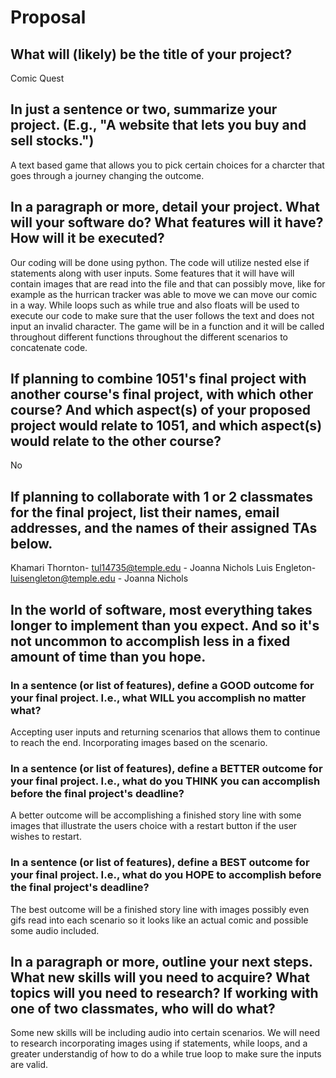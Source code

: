 # Proposal

## What will (likely) be the title of your project?

Comic Quest

## In just a sentence or two, summarize your project. (E.g., "A website that lets you buy and sell stocks.")

A text based game that allows you to pick certain choices for a charcter that goes through a journey changing the outcome.

## In a paragraph or more, detail your project. What will your software do? What features will it have? How will it be executed?

Our coding will be done using python. The code will utilize nested else if statements along with user inputs. Some features that it will have will contain images that are read into the file and that can possibly move, like for example as the hurrican tracker was able to move we can move our comic in a way. While loops such as while true and also floats will be used to execute our code to make sure that the user follows the text and does not input an invalid character. The game will be in a function and it will be called throughout different functions throughout the different scenarios to concatenate code. 

## If planning to combine 1051's final project with another course's final project, with which other course? And which aspect(s) of your proposed project would relate to 1051, and which aspect(s) would relate to the other course?

No

## If planning to collaborate with 1 or 2 classmates for the final project, list their names, email addresses, and the names of their assigned TAs below.

Khamari Thornton- tul14735@temple.edu - Joanna Nichols
Luis Engleton- luisengleton@temple.edu - Joanna Nichols

## In the world of software, most everything takes longer to implement than you expect. And so it's not uncommon to accomplish less in a fixed amount of time than you hope.

### In a sentence (or list of features), define a GOOD outcome for your final project. I.e., what WILL you accomplish no matter what?

Accepting user inputs and returning scenarios that allows them to continue to reach the end. Incorporating images based on the scenario.

### In a sentence (or list of features), define a BETTER outcome for your final project. I.e., what do you THINK you can accomplish before the final project's deadline?

A better outcome will be accomplishing a finished story line with some images that illustrate the users choice with a restart button if the user wishes to restart.

### In a sentence (or list of features), define a BEST outcome for your final project. I.e., what do you HOPE to accomplish before the final project's deadline?

The best outcome will be a finished story line with images possibly even gifs read into each scenario so it looks like an actual comic and possible some audio included. 

## In a paragraph or more, outline your next steps. What new skills will you need to acquire? What topics will you need to research? If working with one of two classmates, who will do what?

Some new skills will be including audio into certain scenarios. We will need to research incorporating images using if statements, while loops, and a greater understandig of how to do a while true loop to make sure the inputs are valid.
